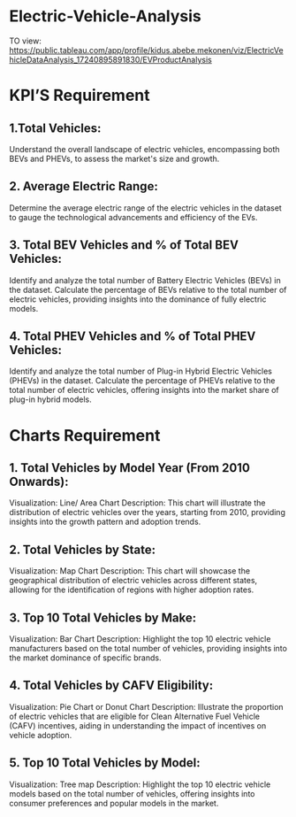 # Electric-Vehicle-Analysis
TO view: https://public.tableau.com/app/profile/kidus.abebe.mekonen/viz/ElectricVehicleDataAnalysis_17240895891830/EVProductAnalysis
# KPI’S Requirement
## 1.Total Vehicles:
Understand the overall landscape of electric vehicles, encompassing both BEVs and PHEVs, to assess the market's size and growth.
## 2. Average Electric Range:
Determine the average electric range of the electric vehicles in the dataset to gauge the technological advancements and efficiency of the EVs.
## 3. Total BEV Vehicles and % of Total BEV Vehicles:
Identify and analyze the total number of Battery Electric Vehicles (BEVs) in the dataset.
Calculate the percentage of BEVs relative to the total number of electric vehicles, providing insights into the dominance of fully electric models.
## 4. Total PHEV Vehicles and % of Total PHEV Vehicles:
Identify and analyze the total number of Plug-in Hybrid Electric Vehicles (PHEVs) in the dataset.
Calculate the percentage of PHEVs relative to the total number of electric vehicles, offering insights into the market share of plug-in hybrid models.

# Charts Requirement
## 1. Total Vehicles by Model Year (From 2010 Onwards):
Visualization: Line/ Area Chart
Description: This chart will illustrate the distribution of electric vehicles over the years, starting from 2010, providing insights into the growth pattern and adoption trends.
## 2. Total Vehicles by State:
Visualization: Map Chart 
Description: This chart will showcase the geographical distribution of electric vehicles across different states, allowing for the identification of regions with higher adoption rates.
## 3. Top 10 Total Vehicles by Make:
Visualization: Bar Chart 
Description: Highlight the top 10 electric vehicle manufacturers based on the total number of vehicles, providing insights into the market dominance of specific brands.
## 4. Total Vehicles by CAFV Eligibility:
Visualization: Pie Chart or Donut Chart
Description: Illustrate the proportion of electric vehicles that are eligible for Clean Alternative Fuel Vehicle (CAFV) incentives, aiding in understanding the impact of incentives on vehicle adoption.
## 5. Top 10 Total Vehicles by Model:
Visualization: Tree map
Description: Highlight the top 10 electric vehicle models based on the total number of vehicles, offering insights into consumer preferences and popular models in the market.
